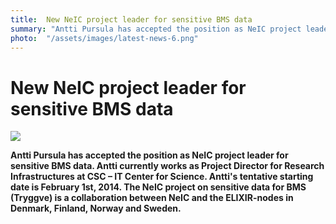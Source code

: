 ```yaml
---
title:  New NeIC project leader for sensitive BMS data
summary: "Antti Pursula has accepted the position as NeIC project leader for sensitive BMS data. Antti currently works as Project Director for Research Infrastructures at CSC – IT Center for Science. Antti's tentative starting date is February 1st, 2014. The NeIC project on sensitive data for BMS (Tryggve) is a collaboration between NeIC and the ELIXIR-nodes in Denmark, Finland, Norway and Sweden."
photo:  "/assets/images/latest-news-6.png"
---
```


New NeIC project leader for sensitive BMS data
==============================================

<img class="smallpic" src="{% include baseurl %}/assets/images/news/antti.jpg">

**Antti Pursula has accepted the position as NeIC project leader for sensitive BMS data. Antti currently works as Project Director for Research Infrastructures at CSC – IT Center for Science. Antti's tentative starting date is February 1st, 2014. The NeIC project on sensitive data for BMS (Tryggve) is a collaboration between NeIC and the ELIXIR-nodes in Denmark, Finland, Norway and Sweden.**
